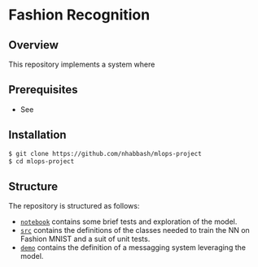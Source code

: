 # Fashion Recognition

## Overview
This repository implements a system where 

## Prerequisites
* See
## Installation
```sh
$ git clone https://github.com/nhabbash/mlops-project
$ cd mlops-project
```
## Structure
The repository is structured as follows:

- [`notebook`](notebook) contains some brief tests and exploration of the model.
- [`src`](src) contains the definitions of the classes needed to train the NN on Fashion MNIST and a suit of unit tests.
- [`demo`](demo) contains the definition of a messagging system leveraging the model. 

